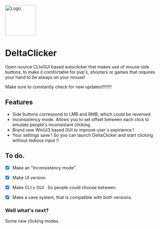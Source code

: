 <img src="https://github.com/user-attachments/assets/a61cce06-36c8-46ab-84ac-9481988eda4f" alt="Logo" width="100"> 


# DeltaClicker
Open-source CLIxGUI based autoclicker that makes use of mouse side buttons, to make it comfortable for pvp's, shooters or games that requires your hand to be always on your mouse!

Make sure to constantly check for new updates!!!!!!!!



## Features

* Side buttons correspond to LMB and RMB, which could be reversed.
* Inconsistency mode. Allows you to set offset between each click to emulate people's inconsistant clicking.
* Brand new WinUi3 based GUI to improve user`s expirience !
* Your settings save ! So you can launch DeltaClicker and start clicking without tedious input !!



## To do.
- [x] Make an "Inconsistency mode".
- [x] Make UI version.
- [X] Make CLI x GUI . So people could choose between.
- [X] Make a save system, that is compatible with both versions.





### Well what's next? 
Some new clicking modes.
